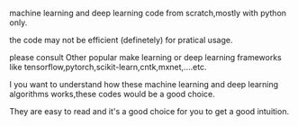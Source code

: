 machine learning and deep learning code from scratch,mostly with python only.

the code may not be efficient (definetely) for pratical usage. 

please consult Other popular make learning or deep learning frameworks like tensorflow,pytorch,scikit-learn,cntk,mxnet,....etc.

I you want to understand how these machine learning and deep learning algorithms works,these codes would be a good choice.

They are easy to read and it's a good choice for you to get a good intuition.